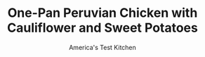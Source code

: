 ---
layout: ../../layouts/MarkdownPostLayout.astro
title: One-Pan Peruvian Chicken with Cauliflower and Sweet Potatoes
author: America's Test Kitchen
pubDate: 2023-03-15
description: "We wanted a weeknight chicken supper with big flavors—without a big pile of dishes to clean."
image_url: https://res.cloudinary.com/hksqkdlah/image/upload/ar_1:1,c_fill,dpr_2.0,f_auto,fl_lossy.progressive.strip_profile,g_faces:auto,q_auto:low,w_344/43802-sfs-one-pan-peruvian-chicken-with-cauliflower-and-sweet-potatoes-35
tags: ["Main Courses","Chicken","Vegetables","Potatoes"]
calories: 3260
protein: 40
carbohydrates: 43
fats: 
fiber: 9
ingredients: ["6 tablespoons, extra-virgin olive oil, divided","1/4 cup, fresh mint leaves","6 , garlic cloves, peeled","3 1/2 teaspoons, pepper, divided","1 tablespoon, ground cumin","1 tablespoon, sugar","2 teaspoons, grated lime zest plus ¼ cup juice (2 limes)","2 teaspoons, table salt, divided","2 teaspoons, smoked paprika","2 teaspoons, dried oregano","1/2 , habanero chile, stemmed and seeded","4 (10-ounce), chicken leg quarters, trimmed","1 small head, cauliflower (1½ pounds), cored and cut into 1½-inch florets","1 pound, sweet potatoes, peeled and cut into 1-inch pieces","1 , small red onion, halved and sliced through root end into ½-inch-thick wedges","3 cups (3 ounces), baby arugula"]
serves: 4
time: "1¾ hours, plus 1 hour marinating"
instructions: ["Process 3 tablespoons oil, mint, garlic, 1 tablespoon pepper, cumin, sugar, lime zest and juice, 1½ teaspoons salt, paprika, oregano, and habanero in blender until smooth, 10 to 20 seconds. Transfer marinade to 1-gallon zipper-lock bag. Add chicken, seal bag, and turn to coat chicken with marinade. Refrigerate for at least 1 hour or up to 12 hours.","Adjust oven rack to middle position and heat oven to 425 degrees. Toss cauliflower, potatoes, onion, remaining 3 tablespoons oil, remaining ½ teaspoon pepper, and remaining ½ teaspoon salt together on rimmed baking sheet and spread into even layer. Bake until top edges of cauliflower and potatoes are lightly browned, about 15 minutes.","Remove sheet from oven. Using spatula, push vegetables to 1 side of sheet (they will no longer be in single layer). Place chicken, skin side up, on now-empty side of sheet. Roast until chicken registers 175 degrees and vegetables are tender, about 40 minutes, rotating sheet halfway through roasting.","Transfer chicken to carving board; let rest for 10 minutes. Add arugula to sheet with vegetables and gently toss to combine. Transfer vegetable mixture to platter. Separate leg quarters into thighs and drumsticks, then transfer to platter with vegetable mixture. Serve."]
nutrition: ["1573 mg Potassium","494 mg Phosphorus","185 mg Calcium","5 mg Iron","124 mg Magnesium","1463 mg Sodium","4 mg Zinc","54 g Fat","11 mg Niacin (B3)","28 g Monounsaturated","9 g Polyunsaturated","100 mg Vitamin C","192 mg Cholesterol","12 g Saturated","9 g Fiber","151 µg Folate (food)","12 g Sugars","77 µg Vitamin K","433 g Water","43 g Carbs","151 µg Folate equivalent (total)","40 g Protein","4 mg Vitamin E","1 µg Vitamin B12","1 mg Vitamin B6","931 µg Vitamin A","815 kcal Energy","3 g Sugars, added","3260 calories"]
notes: "You can substitute 1 tablespoon of minced serrano chile for the habanero, if desired. Wear gloves when handling the chile."
---